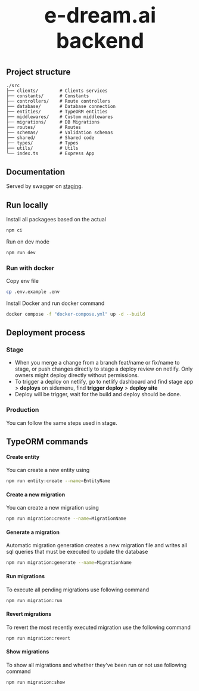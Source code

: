# <div align="center"><h1>e-dream.ai backend </h1></div>

## Project structure

```
./src
├── clients/        # Clients services
├── constants/      # Constants
├── controllers/    # Route controllers
├── database/       # Database connection
├── entities/       # TypeORM entities
├── middlewares/    # Custom middlewares
├── migrations/     # DB Migrations
├── routes/         # Routes
├── schemas/        # Validation schemas
├── shared/         # Shared code
├── types/          # Types
├── utils/          # Utils
└── index.ts        # Express App
```

## Documentation

Served by swagger on [staging](https://e-dream-76c98b08cc5d.herokuapp.com/api/v1/api-docs).

## Run locally

Install all packagees based on the actual

```bash
npm ci
```

Run on dev mode

```bash
npm run dev
```

### Run with docker

Copy env file

```bash
cp .env.example .env
```

Install Docker and run docker command

```bash
docker compose -f "docker-compose.yml" up -d --build
```

## Deployment process

### Stage

- When you merge a change from a branch feat/name or fix/name to stage, or push changes directly to stage a deploy review on netlify. Only owners might deploy directly without permissions.
- To trigger a deploy on netlify, go to netlify dashboard and find stage app > **deploys** on sidemenu, find **trigger deploy** > **deploy site**
- Deploy will be trigger, wait for the build and deploy should be done.

### Production

You can follow the same steps used in stage.

## TypeORM commands

#### Create entity

You can create a new entity using

```bash
npm run entity:create --name=EntityName
```

#### Create a new migration

You can create a new migration using

```bash
npm run migration:create --name=MigrationName
```

#### Generate a migration

Automatic migration generation creates a new migration file and writes all sql queries that must be executed to update the database

```bash
npm run migration:generate --name=MigrationName
```

#### Run migrations

To execute all pending migrations use following command

```bash
npm run migration:run
```

#### Revert migrations

To revert the most recently executed migration use the following command

```bash
npm run migration:revert
```

#### Show migrations

To show all migrations and whether they've been run or not use following command

```bash
npm run migration:show
```

